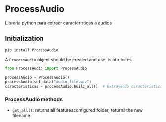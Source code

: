# ProcessAudio
 Libreria python para extraer caracteristicas a audios

## Initialization

```bash
pip install ProcessAudio
```

A `ProcessAudio` object should be created and use its attributes.

```python
from ProcessAudio import ProcessAudio

processAudio = ProcessAudio()
processAudio.set_data("audio_file.wav")
caracteristicas = processAudio.build_all()  # Extrayendo caracteristicas audios, salen 26 caracteristicas
```

### ProcessAudio methods

* `get_all()`: returns all featuresconfigured folder, returns the new filename.

